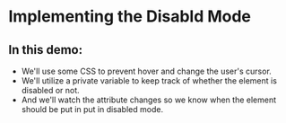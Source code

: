 # **Implementing the Disabld Mode**

## **In this demo:**

- We'll use some CSS to prevent hover and change the user's cursor.
- We'll utilize a private variable to keep track of whether the element is disabled or not.
- And we'll watch the attribute changes so we know when the element should be put in put in disabled mode.
